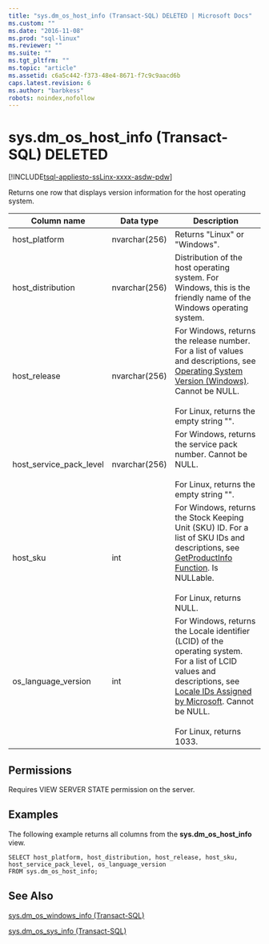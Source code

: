```yaml
---
title: "sys.dm_os_host_info (Transact-SQL) DELETED | Microsoft Docs"
ms.custom: ""
ms.date: "2016-11-08"
ms.prod: "sql-linux"
ms.reviewer: ""
ms.suite: ""
ms.tgt_pltfrm: ""
ms.topic: "article"
ms.assetid: c6a5c442-f373-48e4-8671-f7c9c9aacd6b
caps.latest.revision: 6
ms.author: "barbkess"
robots: noindex,nofollow
---
```

# sys.dm_os_host_info (Transact-SQL) DELETED
[!INCLUDE[tsql-appliesto-ssLinx-xxxx-asdw-pdw](../a9notintoc/includes/tsql-appliesto-sslinx-xxxx-asdw-pdw.md)]

  Returns one row that displays version information for the host operating system.  
  
|Column name|Data type|Description|  
|-----------------|---------------|-----------------|  
|host_platform|nvarchar(256)| Returns "Linux" or "Windows". |  
|host_distribution|nvarchar(256)|Distribution of the host operating system. For Windows, this is the friendly name of the Windows operating system.|  
|host_release|nvarchar(256)| For Windows, returns the release number. For a list of values and descriptions, see [Operating System Version (Windows)](http://msdn.microsoft.com/library/ms724832\(VS.85\).aspx). Cannot be NULL. <br></br>For Linux, returns the empty string "".| 
|host_service_pack_level|nvarchar(256)| For Windows, returns the service pack number. Cannot be NULL.<br></br>For Linux, returns the empty string "".| 
|host_sku|int| For Windows, returns the Stock Keeping Unit (SKU) ID. For a list of SKU IDs and descriptions, see [GetProductInfo Function](http://msdn.microsoft.com/library/ms724358.aspx). Is NULLable. <br></br>For Linux, returns NULL. 
|os_language_version|int|For Windows, returns the Locale identifier (LCID) of the operating system. For a list of LCID values and descriptions, see [Locale IDs Assigned by Microsoft](http://go.microsoft.com/fwlink/?LinkId=208080). Cannot be NULL.<br></br>For Linux, returns 1033.|   
  
## Permissions  
 Requires VIEW SERVER STATE permission on the server.  
  
## Examples  
 The following example returns all columns from the **sys.dm_os_host_info** view.  
  
```  
SELECT host_platform, host_distribution, host_release, host_sku, host_service_pack_level, os_language_version  
FROM sys.dm_os_host_info;  
```  
  
## See Also  
[sys.dm_os_windows_info &#40;Transact-SQL&#41;](../relational-databases/reference/system-dynamic-management-views/sys.dm-os-windows-info-transact-sql.md)
  
[sys.dm_os_sys_info &#40;Transact-SQL&#41;](../relational-databases/reference/system-dynamic-management-views/sys.dm-os-sys-info-transact-sql.md)